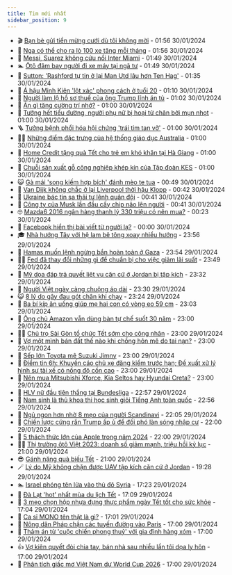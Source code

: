 ```yaml
---
title: Tim mới nhất
sidebar_position: 9
---
```


<!-- vnexpress-tin-moi-nhat:START -->
- 🎬 [Bạn bè gửi tiền mừng cưới dù tôi không mời](https://vnexpress.net/ban-be-gui-tien-mung-cuoi-du-toi-khong-moi-4706611.html) - 01:56 30/01/2024
- 🐎 [Nga có thể cho ra lò 100 xe tăng mỗi tháng](https://vnexpress.net/nga-co-the-cho-ra-lo-100-xe-tang-moi-thang-4706554.html) - 01:56 30/01/2024
- 🦍 [Messi, Suarez không cứu nổi Inter Miami](https://vnexpress.net/messi-suarez-khong-cuu-noi-inter-miami-4706617.html) - 01:49 30/01/2024
- 🏊 [Ôtô đâm bay người đi xe máy tại ngã tư](https://vnexpress.net/oto-dam-bay-nguoi-di-xe-may-tai-nga-tu-4706584.html) - 01:49 30/01/2024
- 🎊 [Sutton: &#39;Rashford tự tin ở lại Man Utd lâu hơn Ten Hag&#39;](https://vnexpress.net/sutton-rashford-tu-tin-o-lai-man-utd-lau-hon-ten-hag-4706618.html) - 01:35 30/01/2024
- 🎃 [Á hậu Minh Kiên &#39;lột xác&#39; phong cách ở tuổi 20](https://vnexpress.net/a-hau-minh-kien-lot-xac-phong-cach-o-tuoi-20-4703491.html) - 01:10 30/01/2024
- 🧰 [Người làm lộ hồ sơ thuế của ông Trump lĩnh án tù](https://vnexpress.net/nguoi-lam-lo-ho-so-thue-cua-ong-trump-linh-an-tu-4706581.html) - 01:02 30/01/2024
- 🔭 [Ăn gì tăng cường trí nhớ?](https://vnexpress.net/an-gi-tang-cuong-tri-nho-4706553.html) - 01:00 30/01/2024
- 🫶 [Tưởng hết tiểu đường, người phụ nữ bị hoại tử chân bởi mụn nhọt](https://vnexpress.net/tuong-het-tieu-duong-nguoi-phu-nu-bi-hoai-tu-chan-boi-mun-nhot-4706551.html) - 01:00 30/01/2024
- 🪜 [Tưởng bệnh phổi hóa hội chứng &#39;trái tim tan vỡ&#39;](https://vnexpress.net/tuong-benh-phoi-hoa-hoi-chung-trai-tim-tan-vo-4706548.html) - 01:00 30/01/2024
- 👨‍🏫 [Những điểm đặc trưng của hệ thống giáo dục Australia](https://vnexpress.net/nhung-diem-dac-trung-cua-he-thong-giao-duc-australia-4705760.html) - 01:00 30/01/2024
- 🎊 [Home Credit tặng quà Tết cho trẻ em khó khăn tại Hà Giang](https://vnexpress.net/home-credit-tang-qua-tet-cho-tre-em-kho-khan-tai-ha-giang-4705354.html) - 01:00 30/01/2024
- 🎊 [Chuỗi sản xuất gỗ công nghiệp khép kín của Tập đoàn KES](https://vnexpress.net/chuoi-san-xuat-go-cong-nghiep-khep-kin-cua-tap-doan-kes-4704587.html) - 01:00 30/01/2024
- 😺 [Gà mái &#39;song kiếm hợp bích&#39; đánh mèo te tua](https://vnexpress.net/ga-mai-song-kiem-hop-bich-danh-meo-te-tua-4704419.html) - 00:49 30/01/2024
- 🐘 [Van Dijk không chắc ở lại Liverpool thời hậu Klopp](https://vnexpress.net/van-dijk-khong-chac-o-lai-liverpool-thoi-hau-klopp-4706566.html) - 00:42 30/01/2024
- 🌁 [Ukraine bác tin sa thải tư lệnh quân đội](https://vnexpress.net/ukraine-bac-tin-sa-thai-tu-lenh-quan-doi-4706577.html) - 00:41 30/01/2024
- 🐲 [Công ty của Musk lần đầu cấy chip não lên người](https://vnexpress.net/cong-ty-cua-musk-lan-dau-cay-chip-nao-len-nguoi-4706580.html) - 00:41 30/01/2024
- 🤓 [Mazda6 2016 ngân hàng thanh lý 330 triệu có nên mua?](https://vnexpress.net/mazda6-2016-ngan-hang-thanh-ly-330-trieu-co-nen-mua-4706579.html) - 00:23 30/01/2024
- 💪 [Facebook hiển thị bài viết từ người lạ?](https://vnexpress.net/facebook-hien-thi-bai-viet-tu-nguoi-la-4706568.html) - 00:00 30/01/2024
- 🎓 [Nhà hướng Tây với hệ lam bê tông xoay nhiều hướng](https://vnexpress.net/nha-huong-tay-voi-he-lam-be-tong-xoay-nhieu-huong-4706280.html) - 23:56 29/01/2024
- 🫣 [Hamas muốn lệnh ngừng bắn hoàn toàn ở Gaza](https://vnexpress.net/hamas-muon-lenh-ngung-ban-hoan-toan-o-gaza-4706576.html) - 23:54 29/01/2024
- 🧑‍💻 [Fed đã thay đổi những gì để chuẩn bị cho việc giảm lãi suất](https://vnexpress.net/fed-da-thay-doi-nhung-gi-de-chuan-bi-cho-viec-giam-lai-suat-4706343.html) - 23:49 29/01/2024
- 🐲 [Mỹ dọa đáp trả quyết liệt vụ căn cứ ở Jordan bị tập kích](https://vnexpress.net/my-doa-dap-tra-quyet-liet-vu-can-cu-o-jordan-bi-tap-kich-4706571.html) - 23:32 29/01/2024
- 🌝 [Người Việt ngày càng chuộng áo dài](https://vnexpress.net/nguoi-viet-ngay-cang-chuong-ao-dai-4706508.html) - 23:30 29/01/2024
- 😺 [8 lý do gây đau gót chân khi chạy](https://vnexpress.net/8-ly-do-gay-dau-got-chan-khi-chay-4706575.html) - 23:24 29/01/2024
- 🐎 [Ba bí kíp ăn uống giúp mẹ hai con có vòng eo 59 cm](https://vnexpress.net/3-bi-kip-an-uong-giup-me-2-con-co-vong-eo-59-cm-4705868.html) - 23:03 29/01/2024
- 🎡 [Ông chủ Amazon vẫn dùng bàn tự chế suốt 30 năm](https://vnexpress.net/ong-chu-amazon-van-dung-ban-tu-che-suot-30-nam-4706567.html) - 23:00 29/01/2024
- 👨‍🏫 [Chủ trọ Sài Gòn tổ chức Tết sớm cho công nhân](https://vnexpress.net/chu-tro-sai-gon-to-chuc-tet-som-cho-cong-nhan-4706493.html) - 23:00 29/01/2024
- 🦆 [Vợ một mình bán đất thế nào khi chồng hôn mê do tai nạn?](https://vnexpress.net/vo-mot-minh-ban-dat-the-nao-khi-chong-hon-me-do-tai-nan-4705179.html) - 23:00 29/01/2024
- 🚦 [Sếp lớn Toyota mê Suzuki Jimny](https://vnexpress.net/sep-lon-toyota-me-suzuki-jimny-4706208.html) - 23:00 29/01/2024
- 💫 [Điểm tin 6h: Khuyến cáo chủ xe đăng kiểm trước hạn; Đề xuất xử lý hình sự tài xế có nồng độ cồn cao](https://vnexpress.net/diem-tin-6h-khuyen-cao-chu-xe-dang-kiem-truoc-han-de-xuat-xu-ly-hinh-su-tai-xe-co-nong-do-con-cao-4706574.html) - 23:00 29/01/2024
- 🎉 [Nên mua Mitsubishi Xforce, Kia Seltos hay Hyundai Creta?](https://vnexpress.net/nen-mua-mitsubishi-xforce-kia-seltos-hay-hyundai-creta-4706349.html) - 23:00 29/01/2024
- 🌋 [HLV nữ đầu tiên thắng tại Bundesliga](https://vnexpress.net/hlv-nu-dau-tien-thang-tai-bundesliga-4706573.html) - 22:57 29/01/2024
- 🤖 [Nam sinh là thủ khoa thi học sinh giỏi Tiếng Anh toàn quốc](https://vnexpress.net/nam-sinh-la-thu-khoa-thi-hoc-sinh-gioi-tieng-anh-toan-quoc-4706438.html) - 22:56 29/01/2024
- 🦏 [Ngủ ngon hơn nhờ 8 mẹo của người Scandinavi](https://vnexpress.net/ngu-ngon-hon-nho-8-meo-cua-nguoi-scandinavi-4706528.html) - 22:05 29/01/2024
- 🦩 [Chiến lược cứng rắn Trump ấp ủ để đối phó làn sóng nhập cư](https://vnexpress.net/chien-luoc-cung-ran-trump-ap-u-de-doi-pho-lan-song-nhap-cu-4704569.html) - 22:00 29/01/2024
- 👺 [5 thách thức lớn của Apple trong năm 2024](https://vnexpress.net/5-thach-thuc-lon-cua-apple-trong-nam-2024-4706093.html) - 22:00 29/01/2024
- 🧑‍🏫 [Thị trường ôtô Việt 2023: doanh số giảm mạnh, triệu hồi kỷ lục](https://vnexpress.net/thi-truong-oto-viet-2023-doanh-so-giam-manh-trieu-hoi-ky-luc-4706397.html) - 21:00 29/01/2024
- 😎 [Gánh nặng quà biếu Tết](https://vnexpress.net/ganh-nang-qua-bieu-tet-4706534.html) - 21:00 29/01/2024
- 🪄 [Lý do Mỹ không chặn được UAV tập kích căn cứ ở Jordan](https://vnexpress.net/ly-do-my-khong-chan-duoc-uav-tap-kich-can-cu-o-jordan-4706563.html) - 19:28 29/01/2024
- 🏊 [Israel phóng tên lửa vào thủ đô Syria](https://vnexpress.net/israel-phong-ten-lua-vao-thu-do-syria-4706564.html) - 17:23 29/01/2024
- 💃 [Đà Lạt &#39;hot&#39; nhất mùa du lịch Tết](https://vnexpress.net/da-lat-hot-nhat-mua-du-lich-tet-4706385.html) - 17:09 29/01/2024
- 🦆 [3 mẹo chọn hộp nhựa đựng thực phẩm ngày Tết tốt cho sức khỏe](https://vnexpress.net/3-meo-chon-hop-nhua-dung-thuc-pham-ngay-tet-tot-cho-suc-khoe-4706412.html) - 17:04 29/01/2024
- 🎊 [Ca sĩ MONO tên thật là gì?](https://vnexpress.net/ca-si-mono-ten-that-la-gi-4706437.html) - 17:01 29/01/2024
- 👺 [Nông dân Pháp chặn các tuyến đường vào Paris](https://vnexpress.net/nong-dan-phap-chan-cac-tuyen-duong-vao-paris-4706556.html) - 17:00 29/01/2024
- 🎡 [Thảm án từ &#39;cuộc chiến phong thuỷ&#39; với gia đình hàng xóm](https://vnexpress.net/tham-an-tu-cuoc-chien-phong-thuy-voi-gia-dinh-hang-xom-4706465.html) - 17:00 29/01/2024
- 👍 [Vợ kiên quyết đòi chia tay, bán nhà sau nhiều lần tôi dọa ly hôn](https://vnexpress.net/vo-kien-quyet-doi-chia-tay-ban-nha-sau-nhieu-lan-toi-doa-ly-hon-4706436.html) - 17:00 29/01/2024
- 🐎 [Phân tích giấc mơ Việt Nam dự World Cup 2026](https://vnexpress.net/phan-tich-giac-mo-viet-nam-du-world-cup-2026-4706336.html) - 17:00 29/01/2024<!-- vnexpress-tin-moi-nhat:END -->
